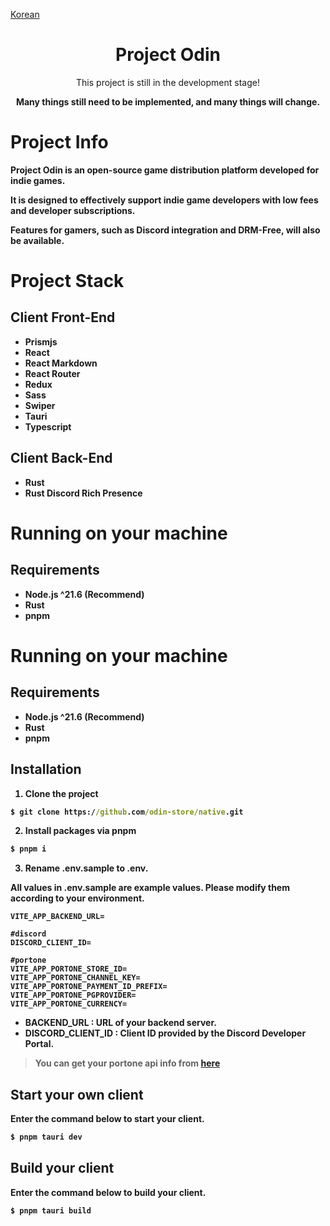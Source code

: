 [Korean](./documents/korean.md)

<div align="center">

# Project Odin

This project is still in the development stage!

<b>Many things still need to be implemented, and many things will change.<b/>

</div>

# Project Info

Project Odin is an open-source game distribution platform developed for indie games.

It is designed to effectively support indie game developers with low fees and developer subscriptions.

Features for gamers, such as Discord integration and DRM-Free, will also be available.

# Project Stack

## Client Front-End

- Prismjs
- React
- React Markdown
- React Router
- Redux
- Sass
- Swiper
- Tauri
- Typescript

## Client Back-End

- Rust
- Rust Discord Rich Presence

# Running on your machine

## Requirements

- Node.js ^21.6 (Recommend)
- Rust
- pnpm

# Running on your machine

## Requirements

- Node.js ^21.6 (Recommend)
- Rust
- pnpm

## Installation

1. Clone the project

```cmd
$ git clone https://github.com/odin-store/native.git
```

2. Install packages via pnpm

```cmd
$ pnpm i
```

3. Rename .env.sample to .env.

All values in .env.sample are example values. Please modify them according to your environment.

```env
VITE_APP_BACKEND_URL=

#discord
DISCORD_CLIENT_ID=

#portone
VITE_APP_PORTONE_STORE_ID=
VITE_APP_PORTONE_CHANNEL_KEY=
VITE_APP_PORTONE_PAYMENT_ID_PREFIX=
VITE_APP_PORTONE_PGPROVIDER=
VITE_APP_PORTONE_CURRENCY=
```

- BACKEND_URL : URL of your backend server.
- DISCORD_CLIENT_ID : Client ID provided by the Discord Developer Portal.

> You can get your portone api info from [here](https://portone.io/)

## Start your own client

Enter the command below to start your client.

```cmd
$ pnpm tauri dev
```

## Build your client

Enter the command below to build your client.

```cmd
$ pnpm tauri build
```
